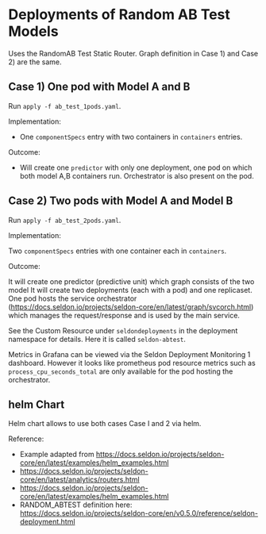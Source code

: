 # Deployments of Random AB Test Models

Uses the RandomAB Test Static Router. Graph definition in Case 1) and Case 2) are the same.
## Case 1) One pod with Model A and B

Run `apply -f ab_test_1pods.yaml`.

Implementation:
* One `componentSpecs` entry with two containers in `containers` entries.

Outcome:
* Will create one `predictor` with only one deployment, one pod on which both 
model A,B containers run. Orchestrator is also present on the pod.


## Case 2) Two pods with Model A and Model B

Run `apply -f ab_test_2pods.yaml`.

Implementation:

Two `componentSpecs` entries with one container each in `containers`.

Outcome:

It will create one predictor (predictive unit) which graph consists of the
two model
It will create two deployments (each with a pod) and one replicaset. One
pod hosts the service orchestrator (https://docs.seldon.io/projects/seldon-core/en/latest/graph/svcorch.html)
which manages the request/response and is used by the main service.

See the Custom Resource under `seldondeployments` in the deployment namespace
for details. Here it is called `seldon-abtest`.

Metrics in Grafana can be viewed via the Seldon Deployment Monitoring 1 dashboard.
However it looks like prometheus pod resource metrics such as `process_cpu_seconds_total`
are only available for the pod hosting the orchestrator.

## helm Chart

Helm chart allows to use both cases Case I and 2 via helm.

Reference:

* Example adapted from https://docs.seldon.io/projects/seldon-core/en/latest/examples/helm_examples.html
* https://docs.seldon.io/projects/seldon-core/en/latest/analytics/routers.html
* https://docs.seldon.io/projects/seldon-core/en/latest/examples/helm_examples.html
* RANDOM_ABTEST definition here: https://docs.seldon.io/projects/seldon-core/en/v0.5.0/reference/seldon-deployment.html
